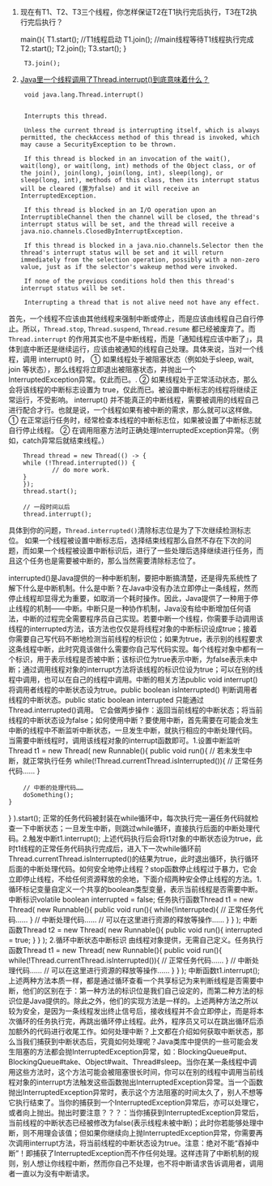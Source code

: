 1. 现在有T1、T2、T3三个线程，你怎样保证T2在T1执行完后执行，T3在T2执行完后执行？
     
     main(){
        T1.start(); //T1线程启动
        T1.join();  //main线程等待T1线程执行完成
        T2.start();
        T2.join();
        T3.start();
     }
       
        T3.join();

2. [Java里一个线程调用了Thread.interrupt()到底意味着什么？](https://www.zhihu.com/question/41048032/answer/89431513)


        void java.lang.Thread.interrupt()


        Interrupts this thread. 

        Unless the current thread is interrupting itself, which is always permitted, the checkAccess method of this thread is invoked, which may cause a SecurityException to be thrown. 

        If this thread is blocked in an invocation of the wait(), wait(long), or wait(long, int) methods of the Object class, or of the join(), join(long), join(long, int), sleep(long), or sleep(long, int), methods of this class, then its interrupt status will be cleared (置为false) and it will receive an InterruptedException. 

        If this thread is blocked in an I/O operation upon an InterruptibleChannel then the channel will be closed, the thread's interrupt status will be set, and the thread will receive a java.nio.channels.ClosedByInterruptException. 

        If this thread is blocked in a java.nio.channels.Selector then the thread's interrupt status will be set and it will return immediately from the selection operation, possibly with a non-zero value, just as if the selector's wakeup method were invoked. 

        If none of the previous conditions hold then this thread's interrupt status will be set. 

        Interrupting a thread that is not alive need not have any effect.


首先，一个线程不应该由其他线程来强制中断或停止，而是应该由线程自己自行停止。所以，`Thread.stop`, `Thread.suspend`, `Thread.resume` 都已经被废弃了。而 `Thread.interrupt` 的作用其实也不是中断线程，而是「通知线程应该中断了」，具体到底中断还是继续运行，应该由被通知的线程自己处理。具体来说，当对一个线程，调用 interrupt() 时，
 ① 如果线程处于被阻塞状态（例如处于sleep, wait, join 等状态），那么线程将立即退出被阻塞状态，并抛出一个InterruptedException异常。仅此而已。.
 ② 如果线程处于正常活动状态，那么会将该线程的中断标志设置为 true，仅此而已。被设置中断标志的线程将继续正常运行，不受影响。
 interrupt() 并不能真正的中断线程，需要被调用的线程自己进行配合才行。也就是说，一个线程如果有被中断的需求，那么就可以这样做。
 ① 在正常运行任务时，经常检查本线程的中断标志位，如果被设置了中断标志就自行停止线程。
 ② 在调用阻塞方法时正确处理InterruptedException异常。（例如，catch异常后就结束线程。）

        Thread thread = new Thread(() -> {
        while (!Thread.interrupted()) {
                // do more work.
        }
        });
        thread.start();

        // 一段时间以后
        thread.interrupt();

具体到你的问题，`Thread.interrupted()`清除标志位是为了下次继续检测标志位。
如果一个线程被设置中断标志后，选择结束线程那么自然不存在下次的问题，而如果一个线程被设置中断标识后，进行了一些处理后选择继续进行任务，而且这个任务也是需要被中断的，那么当然需要清除标志位了。


interrupted()是Java提供的一种中断机制，要把中断搞清楚，还是得先系统性了解下什么是中断机制。什么是中断？在Java中没有办法立即停止一条线程，然而停止线程却显得尤为重要，如取消一个耗时操作。因此，Java提供了一种用于停止线程的机制——中断。中断只是一种协作机制，Java没有给中断增加任何语法，中断的过程完全需要程序员自己实现。若要中断一个线程，你需要手动调用该线程的interrupted方法，该方法也仅仅是将线程对象的中断标识设成true；接着你需要自己写代码不断地检测当前线程的标识位；如果为true，表示别的线程要求这条线程中断，此时究竟该做什么需要你自己写代码实现。每个线程对象中都有一个标识，用于表示线程是否被中断；该标识位为true表示中断，为false表示未中断；通过调用线程对象的interrupt方法将该线程的标识位设为true；可以在别的线程中调用，也可以在自己的线程中调用。中断的相关方法public void interrupt() 将调用者线程的中断状态设为true。public boolean isInterrupted() 判断调用者线程的中断状态。public static boolean interrupted 只能通过Thread.interrupted()调用。 它会做两步操作：返回当前线程的中断状态；将当前线程的中断状态设为false；如何使用中断？要使用中断，首先需要在可能会发生中断的线程中不断监听中断状态，一旦发生中断，就执行相应的中断处理代码。 当需要中断线程时，调用该线程对象的interrupt函数即可。1.设置中断监听Thread t1 = new Thread( new Runnable(){
    public void run(){
        // 若未发生中断，就正常执行任务
        while(!Thread.currentThread.isInterrupted()){
            // 正常任务代码……
        }

        // 中断的处理代码……
        doSomething();
    }
} ).start();
正常的任务代码被封装在while循环中，每次执行完一遍任务代码就检查一下中断状态；一旦发生中断，则跳过while循环，直接执行后面的中断处理代码。2.触发中断t1.interrupt();
上述代码执行后会将t1对象的中断状态设为true，此时t1线程的正常任务代码执行完成后，进入下一次while循环前Thread.currentThread.isInterrupted()的结果为true，此时退出循环，执行循环后面的中断处理代码。如何安全地停止线程？stop函数停止线程过于暴力，它会立即停止线程，不给任何资源释放的余地，下面介绍两种安全停止线程的方法。1.循环标记变量自定义一个共享的boolean类型变量，表示当前线程是否需要中断。中断标识volatile boolean interrupted = false;
任务执行函数Thread t1 = new Thread( new Runnable(){
    public void run(){
        while(!interrupted){
            // 正常任务代码……
        }
        // 中断处理代码……
        // 可以在这里进行资源的释放等操作……
    }
} );
中断函数Thread t2 = new Thread( new Runnable(){
    public void run(){
        interrupted = true;
    }
} );
2.循环中断状态中断标识 由线程对象提供，无需自己定义。任务执行函数Thread t1 = new Thread( new Runnable(){
    public void run(){
        while(!Thread.currentThread.isInterrupted()){
            // 正常任务代码……
        }
        // 中断处理代码……
        // 可以在这里进行资源的释放等操作……
    }
} );
中断函数t1.interrupt();
上述两种方法本质一样，都是通过循环查看一个共享标记为来判断线程是否需要中断，他们的区别在于：第一种方法的标识位是我们自己设定的，而第二种方法的标识位是Java提供的。除此之外，他们的实现方法是一样的。上述两种方法之所以较为安全，是因为一条线程发出终止信号后，接收线程并不会立即停止，而是将本次循环的任务执行完，再跳出循环停止线程。此外，程序员又可以在跳出循环后添加额外的代码进行收尾工作。如何处理中断？上文都在介绍如何获取中断状态，那么当我们捕获到中断状态后，究竟如何处理呢？Java类库中提供的一些可能会发生阻塞的方法都会抛InterruptedException异常，如：BlockingQueue#put、BlockingQueue#take、Object#wait、Thread#sleep。当你在某一条线程中调用这些方法时，这个方法可能会被阻塞很长时间，你可以在别的线程中调用当前线程对象的interrupt方法触发这些函数抛出InterruptedException异常。当一个函数抛出InterruptedException异常时，表示这个方法阻塞的时间太久了，别人不想等它执行结束了。当你的捕获到一个InterruptedException异常后，亦可以处理它，或者向上抛出。抛出时要注意？？？：当你捕获到InterruptedException异常后，当前线程的中断状态已经被修改为false(表示线程未被中断)；此时你若能够处理中断，则不用理会该值；但如果你继续向上抛InterruptedException异常，你需要再次调用interrupt方法，将当前线程的中断状态设为true。注意：绝对不能“吞掉中断”！即捕获了InterruptedException而不作任何处理。这样违背了中断机制的规则，别人想让你线程中断，然而你自己不处理，也不将中断请求告诉调用者，调用者一直以为没有中断请求。